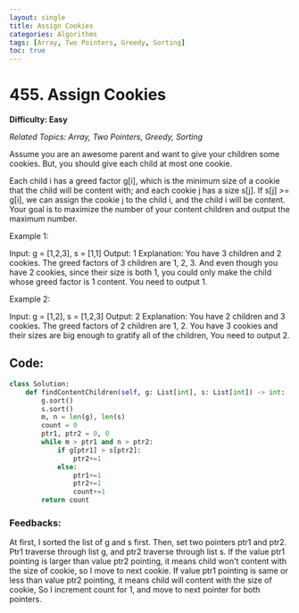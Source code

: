 ```yaml
---
layout: single
title: Assign Cookies
categories: Algorithms
tags: [Array, Two Pointers, Greedy, Sorting]
toc: true
---
```


# 455. Assign Cookies

**Difficulty: Easy**

*Related Topics: Array, Two Pointers, Greedy, Sorting*

Assume you are an awesome parent and want to give your children some cookies. But, you should give each child at most one cookie.

Each child i has a greed factor g[i], which is the minimum size of a cookie that the child will be content with; and each cookie j has a size s[j]. If s[j] >= g[i], we can assign the cookie j to the child i, and the child i will be content. Your goal is to maximize the number of your content children and output the maximum number.

Example 1:

Input: g = [1,2,3], s = [1,1]
Output: 1
Explanation: You have 3 children and 2 cookies. The greed factors of 3 children are 1, 2, 3. 
And even though you have 2 cookies, since their size is both 1, you could only make the child whose greed factor is 1 content.
You need to output 1.

Example 2:

Input: g = [1,2], s = [1,2,3]
Output: 2
Explanation: You have 2 children and 3 cookies. The greed factors of 2 children are 1, 2. 
You have 3 cookies and their sizes are big enough to gratify all of the children, 
You need to output 2.

## Code:
```python
class Solution:
    def findContentChildren(self, g: List[int], s: List[int]) -> int:
        g.sort()
        s.sort()
        m, n = len(g), len(s)
        count = 0
        ptr1, ptr2 = 0, 0
        while m > ptr1 and n > ptr2:
            if g[ptr1] > s[ptr2]:
                ptr2+=1
            else:
                ptr1+=1
                ptr2+=1
                count+=1
        return count
```
### Feedbacks:
At first, I sorted the list of g and s first. Then, set two pointers ptr1 and ptr2. Ptr1 traverse through list g, and ptr2 traverse through list s.
If the value ptr1 pointing is larger than value ptr2 pointing, it means child won't content with the size of cookie, so I move to next cookie.
If value ptr1 pointing is same or less than value ptr2 pointing, it means child will content with the size of cookie, So I increment count for 1, and 
move to next pointer for both pointers.
